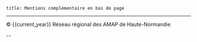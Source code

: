 	title: Mentions complémentaire en bas de page
---

© {{current_year}} Réseau régional des AMAP de Haute-Normandie

--